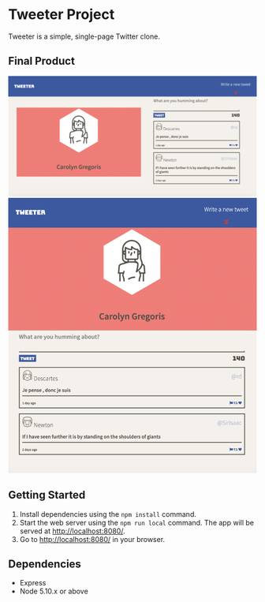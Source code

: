 # Tweeter Project

Tweeter is a simple, single-page Twitter clone.

## Final Product

!["front page"](https://github.com/cascobie/tweeter/blob/master/public/images/tweeter.png)
!["shrink screen"](https://github.com/cascobie/tweeter/blob/master/public/images/Screen%20Shot%202021-04-23%20at%2012.33.42%20AM.png)


## Getting Started

1. Install dependencies using the `npm install` command.
2. Start the web server using the `npm run local` command. The app will be served at <http://localhost:8080/>.
3. Go to <http://localhost:8080/> in your browser.

## Dependencies

- Express
- Node 5.10.x or above
